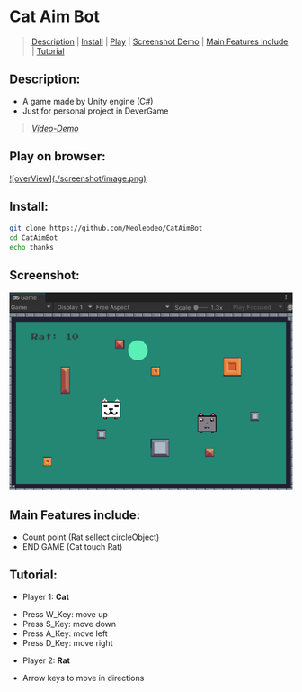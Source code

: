 # Cat Aim Bot
> [Description](#description) | [Install](#install) | [Play](#play-on-browser) | [Screenshot Demo](#screenshot) | [Main Features include](#main-features-include) | [Tutorial](#tutorial)
## Description:
- A game made by Unity engine (C#)
- Just for personal project in DeverGame
> [_Video-Demo_](https://youtu.be/RMzKPTu2Nwo)
## Play on browser:
<a href="https://meoleodeo.itch.io/cat-catch-rat" target="_blank">
![overView](./screenshot/image.png)
</a>

## Install:
```bash
git clone https://github.com/Meoleodeo/CatAimBot
cd CatAimBot
echo thanks
```
## Screenshot:
![DEMO](./screenshot/demo.png)
## Main Features include:
- Count point (Rat sellect circleObject)
- END GAME (Cat touch Rat)
## Tutorial:
+ Player 1: **Cat**
- Press W_Key: move up
- Press S_Key: move down
- Press A_Key: move left
- Press D_Key: move right
+ Player 2: **Rat**
- Arrow keys to move in directions